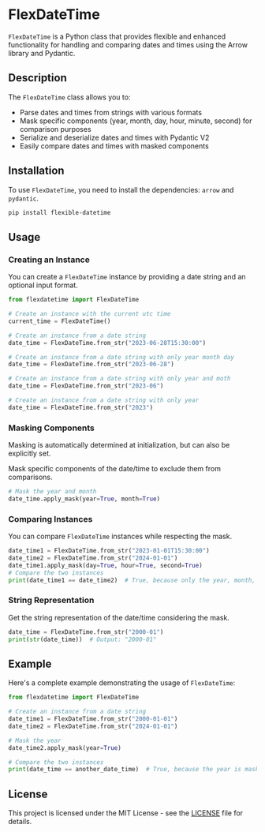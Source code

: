 
# FlexDateTime

`FlexDateTime` is a Python class that provides flexible and enhanced functionality for handling and comparing dates and times using the Arrow library and Pydantic. 

## Description

The `FlexDateTime` class allows you to:
- Parse dates and times from strings with various formats
- Mask specific components (year, month, day, hour, minute, second) for comparison purposes
- Serialize and deserialize dates and times with Pydantic V2
- Easily compare dates and times with masked components

## Installation

To use `FlexDateTime`, you need to install the dependencies: `arrow` and `pydantic`.

```bash
pip install flexible-datetime
```

## Usage

### Creating an Instance

You can create a `FlexDateTime` instance by providing a date string and an optional input format.

```python
from flexdatetime import FlexDateTime

# Create an instance with the current utc time
current_time = FlexDateTime()

# Create an instance from a date string
date_time = FlexDateTime.from_str("2023-06-28T15:30:00")

# Create an instance from a date string with only year month day
date_time = FlexDateTime.from_str("2023-06-28")

# Create an instance from a date string with only year and moth
date_time = FlexDateTime.from_str("2023-06")

# Create an instance from a date string with only year
date_time = FlexDateTime.from_str("2023")
```

### Masking Components

Masking is automatically determined at initialization, but can also be explicitly set.

Mask specific components of the date/time to exclude them from comparisons.

```python
# Mask the year and month
date_time.apply_mask(year=True, month=True)
```

### Comparing Instances

You can compare `FlexDateTime` instances while respecting the mask.

```python
date_time1 = FlexDateTime.from_str("2023-01-01T15:30:00")
date_time2 = FlexDateTime.from_str("2024-01-01")
date_time1.apply_mask(day=True, hour=True, second=True)
# Compare the two instances
print(date_time1 == date_time2)  # True, because only the year, month, day have not been masked
```

### String Representation

Get the string representation of the date/time considering the mask.

```python
date_time = FlexDateTime.from_str("2000-01")
print(str(date_time))  # Output: "2000-01"
```

## Example

Here's a complete example demonstrating the usage of `FlexDateTime`:

```python
from flexdatetime import FlexDateTime

# Create an instance from a date string
date_time1 = FlexDateTime.from_str("2000-01-01")
date_time2 = FlexDateTime.from_str("2024-01-01")

# Mask the year
date_time2.apply_mask(year=True)

# Compare the two instances
print(date_time == another_date_time)  # True, because the year is masked
```

## License

This project is licensed under the MIT License - see the [LICENSE](LICENSE) file for details.
